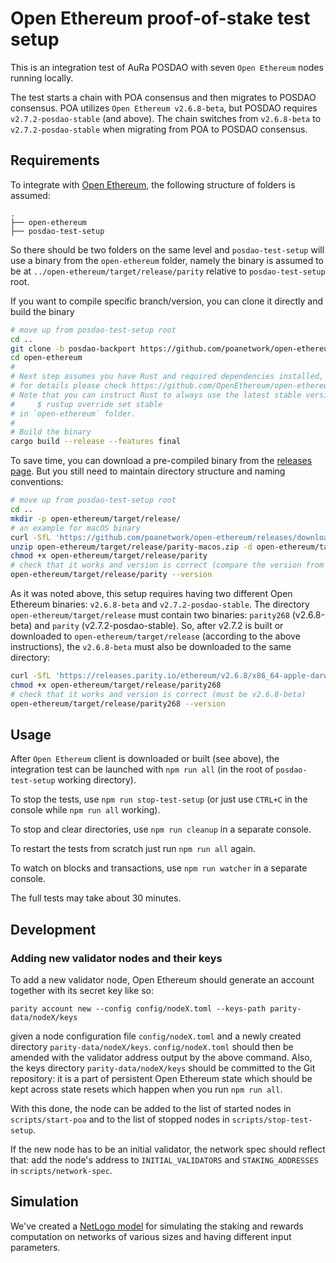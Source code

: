# Open Ethereum proof-of-stake test setup

This is an integration test of AuRa POSDAO with seven `Open Ethereum` nodes running locally.

The test starts a chain with POA consensus and then migrates to POSDAO consensus. POA utilizes `Open Ethereum v2.6.8-beta`, but POSDAO requires `v2.7.2-posdao-stable` (and above). The chain switches from `v2.6.8-beta` to `v2.7.2-posdao-stable` when migrating from POA to POSDAO consensus.


## Requirements

To integrate with [Open Ethereum](https://github.com/OpenEthereum/open-ethereum), the following structure of folders is assumed:
```
.
├── open-ethereum
├── posdao-test-setup
```
So there should be two folders on the same level and `posdao-test-setup` will use a binary from the `open-ethereum` folder, namely the binary is assumed to be at `../open-ethereum/target/release/parity` relative to `posdao-test-setup` root.

If you want to compile specific branch/version, you can clone it directly and build the binary
```bash
# move up from posdao-test-setup root
cd ..
git clone -b posdao-backport https://github.com/poanetwork/open-ethereum
cd open-ethereum
#
# Next step assumes you have Rust and required dependencies installed,
# for details please check https://github.com/OpenEthereum/open-ethereum/blob/master/README.md
# Note that you can instruct Rust to always use the latest stable version for this project by running
#     $ rustup override set stable
# in `open-ethereum` folder.
#
# Build the binary
cargo build --release --features final
```

To save time, you can download a pre-compiled binary from the [releases page](https://github.com/poanetwork/open-ethereum/releases). But you still need to maintain directory structure and naming conventions:
```bash
# move up from posdao-test-setup root
cd ..
mkdir -p open-ethereum/target/release/
# an example for macOS binary
curl -SfL 'https://github.com/poanetwork/open-ethereum/releases/download/v2.7.2-posdao-stable/parity-macos.zip' -o open-ethereum/target/release/parity-macos.zip
unzip open-ethereum/target/release/parity-macos.zip -d open-ethereum/target/release
chmod +x open-ethereum/target/release/parity
# check that it works and version is correct (compare the version from the binary with version on the release page)
open-ethereum/target/release/parity --version
```

As it was noted above, this setup requires having two different Open Ethereum binaries: `v2.6.8-beta` and `v2.7.2-posdao-stable`. The directory `open-ethereum/target/release` must contain two binaries: `parity268` (v2.6.8-beta) and `parity` (v2.7.2-posdao-stable). So, after v2.7.2 is built or downloaded to `open-ethereum/target/release` (according to the above instructions), the `v2.6.8-beta` must also be downloaded to the same directory:

```bash
curl -SfL 'https://releases.parity.io/ethereum/v2.6.8/x86_64-apple-darwin/parity' -o open-ethereum/target/release/parity268
chmod +x open-ethereum/target/release/parity268
# check that it works and version is correct (must be v2.6.8-beta)
open-ethereum/target/release/parity268 --version
```


## Usage

After `Open Ethereum` client is downloaded or built (see above), the integration test can be launched with `npm run all` (in the root of `posdao-test-setup` working directory).

To stop the tests, use `npm run stop-test-setup` (or just use `CTRL+C` in the console while `npm run all` working).

To stop and clear directories, use `npm run cleanup` in a separate console.

To restart the tests from scratch just run `npm run all` again.

To watch on blocks and transactions, use `npm run watcher` in a separate console.

The full tests may take about 30 minutes.


## Development

### Adding new validator nodes and their keys

To add a new validator node, Open Ethereum should generate an account together with its
secret key like so:

```
parity account new --config config/nodeX.toml --keys-path parity-data/nodeX/keys
```

given a node configuration file `config/nodeX.toml` and a newly created
directory `parity-data/nodeX/keys`. `config/nodeX.toml` should then be amended
with the validator address output by the above command. Also, the keys directory
`parity-data/nodeX/keys` should be committed to the Git repository: it is a part
of persistent Open Ethereum state which should be kept across state resets which happen
when you run `npm run all`.

With this done, the node can be added to the list of started nodes in
`scripts/start-poa` and to the list of stopped nodes in
`scripts/stop-test-setup`.

If the new node has to be an initial validator, the network spec should reflect
that: add the node's address to `INITIAL_VALIDATORS` and `STAKING_ADDRESSES` in `scripts/network-spec`.

## Simulation

We've created a [NetLogo model](./simulation/README.md) for simulating the
staking and rewards computation on networks of various sizes and having
different input parameters.
